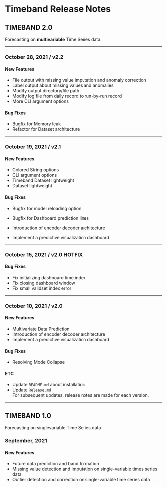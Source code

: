 # Timeband Release Notes
## **TIMEBAND 2.0** 
Forecasting on **multivariable** Time Series data

---
### October 28, 2021 / v2.2
#### New Features
- File output with missing value imputation and anomaly correction
- Label output about missing values and anomalies 
- Modify output directory/file path
- Modify log file from daily record to run-by-run record 
- More CLI argument options

#### Bug Fixes
- Bugfix for Memory leak
- Refactor for Dataset architecture

---

### October 19, 2021 / v2.1
#### New Features
- Colored String options
- CLI argument options
- Timeband Dataset lightweight
- Dataset lightweight

#### Bug Fixes
- Bugfix for model reloading option
- Bugfix for Dashboard prediction lines

- Introduction of encoder decoder architecture
- Implement a predictive visualization dashboard

---

### October 15, 2021 / v2.0 HOTFIX
#### Bug Fixes
- Fix initializing dashboard time index
- Fix closing dashboard window
- Fix small validset index error

---

### October 10, 2021 / v2.0
#### New Features
- Multivariate Data Prediction
- Introduction of encoder decoder architecture
- Implement a predictive visualization dashboard

#### Bug Fixes
- Resolving Mode Collapse

#### ETC
- Update `README.md` about installation
- Update `Release.md` </br>
  For subsequent updates, release notes are made for each version.
---

## **TIMEBAND 1.0** 
Forecasting on singlevariable Time Series data

### September, 2021
#### New Features
- Future data prediction and band formation
- Missing value detection and Imputation on single-variable times series data
- Outlier detection and correction on single-variable time series data
